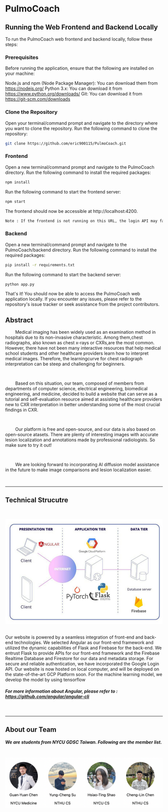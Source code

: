# PulmoCoach

## Running the Web Frontend and Backend Locally
To run the PulmoCoach web frontend and backend locally, follow these steps:

### Prerequisites
Before running the application, ensure that the following are installed on your machine:

Node.js and npm (Node Package Manager): You can download them from https://nodejs.org/
Python 3.x: You can download it from https://www.python.org/downloads/
Git: You can download it from https://git-scm.com/downloads
### Clone the Repository
Open your terminal/command prompt and navigate to the directory where you want to clone the repository.
Run the following command to clone the repository:

```bash
git clone https://github.com/eric900115/PulmoCoach.git
```

### Frontend
Open a new terminal/command prompt and navigate to the PulmoCoach directory.
Run the following command to install the required packages:

```bash
npm install
```

Run the following command to start the frontend server:

```bash
npm start
```

The frontend should now be accessible at http://localhost:4200. 
```bash
Note : If the frontend is not running on this URL, the login API may fail.
```
### Backend
Open a new terminal/command prompt and navigate to the PulmoCoach/backend directory.
Run the following command to install the required packages:

```bash
pip install -r requirements.txt
```

Run the following command to start the backend server:

```bash
python app.py
```

That's it! You should now be able to access the PulmoCoach web application locally. If you encounter any issues, please refer to the repository's issue tracker or seek assistance from the project contributors.

## Abstract 

<p> &emsp;&emsp; Medical imaging has been widely used as an examination method in hospitals due to its non-invasive characteristic. Among them,chest radiographs, also known as chest x-rays or CXRs,are the most common. However, there have not been many interactive resources that help medical school students and other healthcare providers learn how to interpret medical images. Therefore, the learningcurve for chest radiograph interpretation can be steep and challenging for beginners.</p>
<br>

<p> &emsp;&emsp; Based on this situation, our team, composed of members from departments of computer science, electrical engineering, biomedical engineering, and medicine, decided to build a website that can serve as a tutorial and self-evaluation resource aimed at assisting healthcare providers new to CXR interpretation in better understanding some of the most crucial findings in CXR.</p>
<br>

<p> &emsp;&emsp; Our platform is free and open-source, and our data is also based on open-source atasets. There are plenty of interesting images with accurate lesion localization and annotations made by professional radiologists. So make sure to try it out!</p>            
<br>

<p> &emsp;&emsp; We are looking forward to incorporating AI diffusion model assistance in the future to make image comparisons and lesion localization easier.</p>
<br>
<hr>

## Technical Strucutre 
&emsp;

<img src = '/images/Architecture.jpg'>
&emsp;
<p>Our website is powered by a seamless integration of front-end and back-end technologies. We selected Angular as our front-end framework and utilized the dynamic capabilities of Flask and Firebase for the back-end. We entrust Flask to provide APIs for our front-end framework and the Firebase Realtime Database and Firestore for our data and metadata storage. For secure and reliable authentication, we have incorporated the Google Login API. Our website is now hosted on local computer, and will be deployed on the state-of-the-art GCP Platform soon.
For the machine learning model, we develop the model by using tensorflow
</p>

##### For more information about Angular, please refer to : https://github.com/angular/angular-cli

&emsp;
<hr>

## About our Team

##### We are students from NYCU GDSC Taiwan. Following are the member list.
<br>
<div style = " display : flex;">
    <img src = "./images/team.png">
</div>


